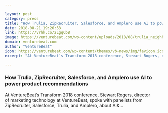 ```yaml
---

layout: post
category: press
title: "How Trulia, ZipRecruiter, Salesforce, and Amplero use AI to power product recommendations"
date: 2018-08-21 19:26:53
link: https://vrhk.co/2LgqCbB
image: https://venturebeat.com/wp-content/uploads/2018/08/trulia_neighborhoods.png?fit=1422%2C790&strip=all
domain: venturebeat.com
author: "VentureBeat"
icon: https://venturebeat.com/wp-content/themes/vb-news/img/favicon.ico
excerpt: "At VentureBeat’s Transform 2018 conference, Stewart Rogers, director of marketing technology at VentureBeat, spoke with panelists from ZipRecruiter, Salesforce, Trulia, and Amplero, about AI&amp;…"

---
```


### How Trulia, ZipRecruiter, Salesforce, and Amplero use AI to power product recommendations

At VentureBeat’s Transform 2018 conference, Stewart Rogers, director of marketing technology at VentureBeat, spoke with panelists from ZipRecruiter, Salesforce, Trulia, and Amplero, about AI&amp;…